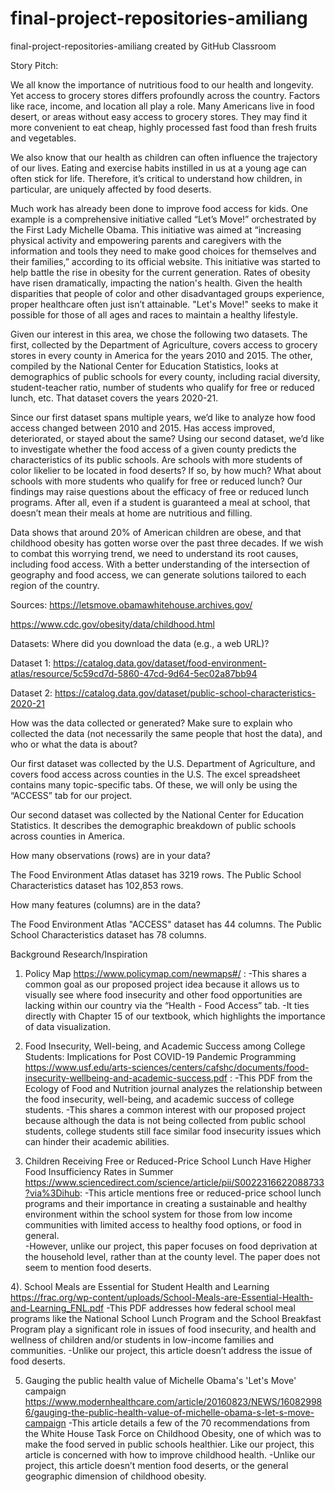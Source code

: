 # final-project-repositories-amiliang
final-project-repositories-amiliang created by GitHub Classroom

Story Pitch:

We all know the importance of nutritious food to our health and longevity. Yet access to grocery stores differs profoundly across the country. Factors like race, income, and location all play a role. Many Americans live in food desert, or areas without easy access to grocery stores. They may find it more convenient to eat cheap, highly processed fast food than fresh fruits and vegetables.
  
We also know that our health as children can often influence the trajectory of our lives. Eating and exercise habits instilled in us at a young age can often stick for life. Therefore, it’s critical to understand how children, in particular, are uniquely affected by food deserts.

Much work has already been done to improve food access for kids. One example is a comprehensive initiative called “Let’s Move!” orchestrated by the First Lady Michelle Obama. This initiative was aimed at “increasing physical activity and empowering parents and caregivers with the information and tools they need to make good choices for themselves and their families,” according to its official website. This initiative was started to help battle the rise in obesity for the current generation. Rates of obesity have risen dramatically, impacting the nation's health. Given the health disparities that people of color and other disadvantaged groups experience, proper healthcare often just isn’t attainable. "Let's Move!" seeks to make it possible for those of all ages and races to maintain a healthy lifestyle.
	
Given our interest in this area, we chose the following two datasets. The first, collected by the Department of Agriculture, covers access to grocery stores in every county in America for the years 2010 and 2015. The other, compiled by the National Center for Education Statistics, looks at demographics of public schools for every county, including racial diversity, student-teacher ratio, number of students who qualify for free or reduced lunch, etc. That dataset covers the years 2020-21. 
	
Since our first dataset spans multiple years, we’d like to analyze how food access changed between 2010 and 2015. Has access improved, deteriorated, or stayed about the same? Using our second dataset, we’d like to investigate whether the food access of a given county predicts the characteristics of its public schools. Are schools with more students of color likelier to be located in food deserts? If so, by how much? What about schools with more students who qualify for free or reduced lunch? Our findings may raise questions about the efficacy of free or reduced lunch programs. After all, even if a student is guaranteed a meal at school, that doesn’t mean their meals at home are nutritious and filling.
  
Data shows that around 20% of American children are obese, and that childhood obesity has gotten worse over the past three decades. If we wish to combat this worrying trend, we need to understand its root causes, including food access. With a better understanding of the intersection of geography and food access, we can generate solutions tailored to each region of the country.

Sources:
https://letsmove.obamawhitehouse.archives.gov/

https://www.cdc.gov/obesity/data/childhood.html

Datasets:
Where did you download the data (e.g., a web URL)?

Dataset 1: 
https://catalog.data.gov/dataset/food-environment-atlas/resource/5c59cd7d-5860-47cd-9d64-5ec02a87bb94

Dataset 2: 
https://catalog.data.gov/dataset/public-school-characteristics-2020-21

How was the data collected or generated? Make sure to explain who collected the data (not necessarily the same people that host the data), and who or what the data is about?

Our first dataset was collected by the U.S. Department of Agriculture, and covers food access across counties in the U.S. The excel spreadsheet contains many topic-specific tabs. Of these, we will only be using the “ACCESS” tab for our project.

Our second dataset was collected by the National Center for Education Statistics. It describes the demographic breakdown of public schools across counties in America.

How many observations (rows) are in your data?

The Food Environment Atlas dataset has 3219 rows. The Public School Characteristics dataset has 102,853 rows. 

How many features (columns) are in the data?

The Food Environment Atlas "ACCESS" dataset has 44 columns. The Public School 
Characteristics dataset has 78 columns. 

Background Research/Inspiration
1) Policy Map https://www.policymap.com/newmaps#/ : 
-This shares a common goal as our proposed project idea because it allows us to visually see where food insecurity and other food opportunities are lacking within our country via the “Health - Food Access” tab. 
-It ties directly with Chapter 15 of our textbook, which highlights the importance of data visualization.

2) Food Insecurity, Well-being, and Academic Success among College Students: Implications for Post COVID-19 Pandemic Programming https://www.usf.edu/arts-sciences/centers/cafshc/documents/food-insecurity-wellbeing-and-academic-success.pdf : 
-This PDF from the Ecology of Food and Nutrition journal analyzes the relationship between the food insecurity, well-being, and academic success of college students. 
-This shares a common interest with our proposed project because although the data is not being collected from public school students, college students still face similar food insecurity issues which can hinder their academic abilities.

3) Children Receiving Free or Reduced-Price School Lunch Have Higher Food Insufficiency Rates in Summer
https://www.sciencedirect.com/science/article/pii/S0022316622088733?via%3Dihub: 
-This article mentions free or reduced-price school lunch programs and their importance in creating a sustainable and healthy environment within the school system for those from low income communities with limited access to healthy food options, or food in general.   
-However, unlike our project, this paper focuses on food deprivation at the household level, rather than at the county level. The paper does not seem to mention food deserts.

4). School Meals are Essential for Student Health and Learning https://frac.org/wp-content/uploads/School-Meals-are-Essential-Health-and-Learning_FNL.pdf 
-This PDF addresses how federal school meal programs like the National School Lunch Program and the School Breakfast Program play a significant role in issues of food insecurity, and health and wellness of children and/or students in low-income families and communities. 
-Unlike our project, this article doesn’t address the issue of food deserts. 

5) Gauging the public health value of Michelle Obama's 'Let's Move' campaign
https://www.modernhealthcare.com/article/20160823/NEWS/160829986/gauging-the-public-health-value-of-michelle-obama-s-let-s-move-campaign
-This article details a few of the 70 recommendations from the White House Task Force on Childhood Obesity, one of which was to make the food served in public schools healthier. Like our project, this article is concerned with how to improve childhood health.
-Unlike our project, this article doesn’t mention food deserts, or the general geographic dimension of childhood obesity. 
